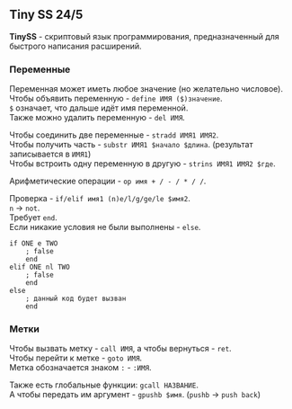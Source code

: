 ## Tiny SS 24/5
**TinySS** - скриптовый язык программирования, предназначенный для быстрого написания расширений.

### Переменные
Переменная может иметь любое значение (но желательно числовое).  
Чтобы объявить переменную - `define ИМЯ ($)значение`.  
`$` означает, что дальше идёт имя переменной.  
Также можно удалить переменную - `del ИМЯ`.  

Чтобы соединить две переменные - `stradd ИМЯ1 ИМЯ2`.  
Чтобы получить часть - `substr ИМЯ1 $начало $длина`. (результат записывается в `ИМЯ1`)  
Чтобы встроить одну переменную в другую - `strins ИМЯ1 ИМЯ2 $где`.  

Арифметические операции - `op имя + / - / * / /`.  

Проверка - `if/elif имя1 (n)e/l/g/ge/le $имя2`.  
`n` -> `not`.  
Требует `end`.  
Если никакие условия не были выполнены - `else`.
```
if ONE e TWO
    ; false
    end
elif ONE nl TWO
    ; false
    end
else
    ; данный код будет вызван
    end
```

### Метки
Чтобы вызвать метку - `call ИМЯ`, а чтобы вернуться - `ret`.  
Чтобы перейти к метке - `goto ИМЯ`.  
Метка обозначается знаком `:` - `:ИМЯ`.

Также есть глобальные функции: `gcall НАЗВАНИЕ`.  
А чтобы передать им аргумент - `gpushb $имя`. (`pushb` -> `push back`)  
